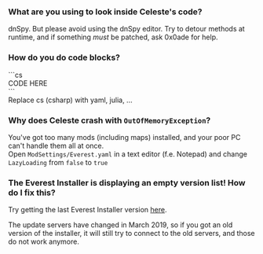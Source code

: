 ### What are you using to look inside Celeste's code?
dnSpy. But please avoid using the dnSpy editor. Try to detour methods at runtime, and if something _must_ be patched, ask 0x0ade for help.

### How do you do code blocks?
\`\`\`cs  
CODE HERE  
\`\`\`  
Replace cs (csharp) with yaml, julia, ...

### Why does Celeste crash with `OutOfMemoryException`?
You've got too many mods (including maps) installed, and your poor PC can't handle them all at once.  
Open `ModSettings/Everest.yaml` in a text editor (f.e. Notepad) and change `LazyLoading` from `false` to `true`

### The Everest Installer is displaying an empty version list! How do I fix this?

Try getting the last Everest Installer version [here](https://gamebanana.com/tools/download/6449). 

The update servers have changed in March 2019, so if you got an old version of the installer, it will still try to connect to the old servers, and those do not work anymore.